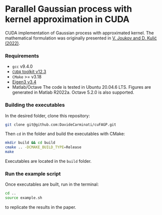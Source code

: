 # Parallel Gaussian process with kernel approximation in CUDA

CUDA implementation of Gaussian process with approximated kernel. The mathematical formulation was originally presented in [V. Joukov and D. Kulić (2022)](https://arxiv.org/abs/2008.09848).
### Requirements
* `gcc` v9.4.0
* [`CUDA` toolkit v12.3](https://docs.nvidia.com/cuda/cuda-installation-guide-linux/index.html#pre-installation-actions)
* `CMake` >= v3.18
* [Eigen3 v3.4](https://eigen.tuxfamily.org/index.php?title=Main_Page)
* Matlab/Octave
The code is tested in Ubuntu 20.04.6 LTS. Figures are generated in Matlab R2022a. Octave 5.2.0 is also supported.
### Building the executables
In the desired folder, clone this repository:
```sh
git clone git@github.com:DavideCarminati/cuFAGP.git
```
Then `cd` in the folder and build the executables with CMake:
```sh
mkdir build && cd build
cmake .. -DCMAKE_BUILD_TYPE=Release
make
```
Executables are located in the `build` folder.
### Run the example script
Once executables are built, run in the terminal:
```sh
cd ..
source example.sh
```
to replicate the results in the paper.